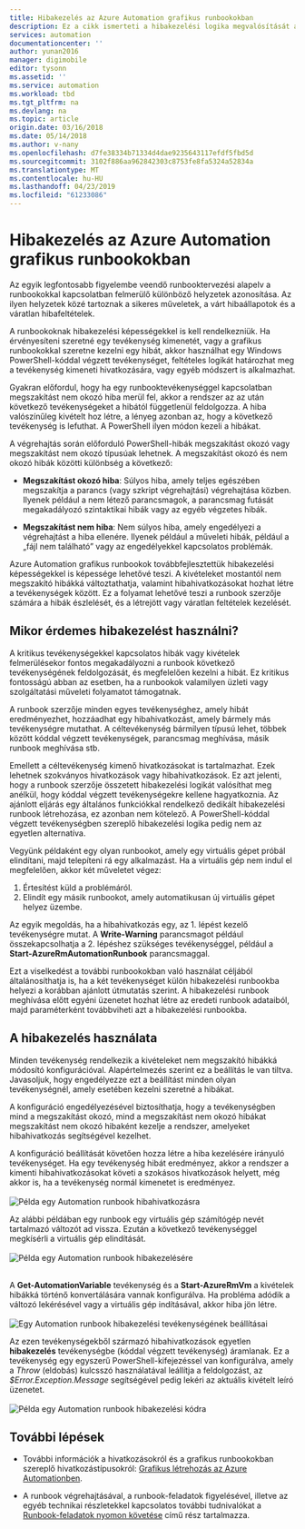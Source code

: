 ```yaml
---
title: Hibakezelés az Azure Automation grafikus runbookokban
description: Ez a cikk ismerteti a hibakezelési logika megvalósítását az Azure Automation grafikus runbookokban.
services: automation
documentationcenter: ''
author: yunan2016
manager: digimobile
editor: tysonn
ms.assetid: ''
ms.service: automation
ms.workload: tbd
ms.tgt_pltfrm: na
ms.devlang: na
ms.topic: article
origin.date: 03/16/2018
ms.date: 05/14/2018
ms.author: v-nany
ms.openlocfilehash: d7fe38334b71334d4dae9235643117efdf5fbd5d
ms.sourcegitcommit: 3102f886aa962842303c8753fe8fa5324a52834a
ms.translationtype: MT
ms.contentlocale: hu-HU
ms.lasthandoff: 04/23/2019
ms.locfileid: "61233086"
---
```

# <a name="error-handling-in-azure-automation-graphical-runbooks"></a>Hibakezelés az Azure Automation grafikus runbookokban

Az egyik legfontosabb figyelembe veendő runbooktervezési alapelv a runbookokkal kapcsolatban felmerülő különböző helyzetek azonosítása. Az ilyen helyzetek közé tartoznak a sikeres műveletek, a várt hibaállapotok és a váratlan hibafeltételek.

A runbookoknak hibakezelési képességekkel is kell rendelkezniük. Ha érvényesíteni szeretné egy tevékenység kimenetét, vagy a grafikus runbookokkal szeretne kezelni egy hibát, akkor használhat egy Windows PowerShell-kóddal végzett tevékenységet, feltételes logikát határozhat meg a tevékenység kimeneti hivatkozására, vagy egyéb módszert is alkalmazhat.          

Gyakran előfordul, hogy ha egy runbooktevékenységgel kapcsolatban megszakítást nem okozó hiba merül fel, akkor a rendszer az az után következő tevékenységeket a hibától függetlenül feldolgozza. A hiba valószínűleg kivételt hoz létre, a lényeg azonban az, hogy a következő tevékenység is lefuthat. A PowerShell ilyen módon kezeli a hibákat.    

A végrehajtás során előforduló PowerShell-hibák megszakítást okozó vagy megszakítást nem okozó típusúak lehetnek. A megszakítást okozó és nem okozó hibák közötti különbség a következő:

* **Megszakítást okozó hiba**: Súlyos hiba, amely teljes egészében megszakítja a parancs (vagy szkript végrehajtási) végrehajtása közben. Ilyenek például a nem létező parancsmagok, a parancsmag futását megakadályozó szintaktikai hibák vagy az egyéb végzetes hibák.

* **Megszakítást nem hiba**: Nem súlyos hiba, amely engedélyezi a végrehajtást a hiba ellenére. Ilyenek például a műveleti hibák, például a „fájl nem található” vagy az engedélyekkel kapcsolatos problémák.

Azure Automation grafikus runbookok továbbfejlesztettük hibakezelési képességekkel is képessége lehetővé teszi. A kivételeket mostantól nem megszakító hibákká változtathatja, valamint hibahivatkozásokat hozhat létre a tevékenységek között. Ez a folyamat lehetővé teszi a runbook szerzője számára a hibák észlelését, és a létrejött vagy váratlan feltételek kezelését.  

## <a name="when-to-use-error-handling"></a>Mikor érdemes hibakezelést használni?

A kritikus tevékenységekkel kapcsolatos hibák vagy kivételek felmerülésekor fontos megakadályozni a runbook következő tevékenységének feldolgozását, és megfelelően kezelni a hibát. Ez kritikus fontosságú abban az esetben, ha a runbookok valamilyen üzleti vagy szolgáltatási műveleti folyamatot támogatnak.

A runbook szerzője minden egyes tevékenységhez, amely hibát eredményezhet, hozzáadhat egy hibahivatkozást, amely bármely más tevékenységre mutathat. A céltevékenység bármilyen típusú lehet, többek között kóddal végzett tevékenységek, parancsmag meghívása, másik runbook meghívása stb.

Emellett a céltevékenység kimenő hivatkozásokat is tartalmazhat. Ezek lehetnek szokványos hivatkozások vagy hibahivatkozások. Ez azt jelenti, hogy a runbook szerzője összetett hibakezelési logikát valósíthat meg anélkül, hogy kóddal végzett tevékenységekre kellene hagyatkoznia. Az ajánlott eljárás egy általános funkciókkal rendelkező dedikált hibakezelési runbook létrehozása, ez azonban nem kötelező. A PowerShell-kóddal végzett tevékenységben szereplő hibakezelési logika pedig nem az egyetlen alternatíva.  

Vegyünk példaként egy olyan runbookot, amely egy virtuális gépet próbál elindítani, majd telepíteni rá egy alkalmazást. Ha a virtuális gép nem indul el megfelelően, akkor két műveletet végez:

1. Értesítést küld a problémáról.
2. Elindít egy másik runbookot, amely automatikusan új virtuális gépet helyez üzembe.

Az egyik megoldás, ha a hibahivatkozás egy, az 1. lépést kezelő tevékenységre mutat. A **Write-Warning** parancsmagot például összekapcsolhatja a 2. lépéshez szükséges tevékenységgel, például a **Start-AzureRmAutomationRunbook** parancsmaggal.

Ezt a viselkedést a további runbookokban való használat céljából általánosíthatja is, ha a két tevékenységet külön hibakezelési runbookba helyezi a korábban ajánlott útmutatás szerint. A hibakezelési runbook meghívása előtt egyéni üzenetet hozhat létre az eredeti runbook adataiból, majd paraméterként továbbviheti azt a hibakezelési runbookba.

## <a name="how-to-use-error-handling"></a>A hibakezelés használata

Minden tevékenység rendelkezik a kivételeket nem megszakító hibákká módosító konfigurációval. Alapértelmezés szerint ez a beállítás le van tiltva. Javasoljuk, hogy engedélyezze ezt a beállítást minden olyan tevékenységnél, amely esetében kezelni szeretné a hibákat.  

A konfiguráció engedélyezésével biztosíthatja, hogy a tevékenységben mind a megszakítást okozó, mind a megszakítást nem okozó hibákat megszakítást nem okozó hibaként kezelje a rendszer, amelyeket hibahivatkozás segítségével kezelhet.  

A konfiguráció beállítását követően hozza létre a hiba kezelésére irányuló tevékenységet. Ha egy tevékenység hibát eredményez, akkor a rendszer a kimenti hibahivatkozásokat követi a szokásos hivatkozások helyett, még akkor is, ha a tevékenység normál kimenetet is eredményez.<br><br> ![Példa egy Automation runbook hibahivatkozásra](media/automation-runbook-graphical-error-handling/error-link-example.png)

Az alábbi példában egy runbook egy virtuális gép számítógép nevét tartalmazó változót ad vissza. Ezután a következő tevékenységgel megkísérli a virtuális gép elindítását.<br><br> ![Példa egy Automation runbook hibakezelésére](media/automation-runbook-graphical-error-handling/runbook-example-error-handling.png)<br><br>      

A **Get-AutomationVariable** tevékenység és a **Start-AzureRmVm** a kivételek hibákká történő konvertálására vannak konfigurálva. Ha probléma adódik a változó lekérésével vagy a virtuális gép indításával, akkor hiba jön létre.<br><br> ![Egy Automation runbook hibakezelési tevékenységének beállításai](media/automation-runbook-graphical-error-handling/activity-blade-convertexception-option.png)

Az ezen tevékenységekből származó hibahivatkozások egyetlen **hibakezelés** tevékenységbe (kóddal végzett tevékenység) áramlanak. Ez a tevékenység egy egyszerű PowerShell-kifejezéssel van konfigurálva, amely a *Throw* (eldobás) kulcsszó használatával leállítja a feldolgozást, az *$Error.Exception.Message* segítségével pedig lekéri az aktuális kivételt leíró üzenetet.<br><br> ![Példa egy Automation runbook hibakezelési kódra](media/automation-runbook-graphical-error-handling/runbook-example-error-handling-code.png)


## <a name="next-steps"></a>További lépések

* További információk a hivatkozásokról és a grafikus runbookokban szereplő hivatkozástípusokról: [Grafikus létrehozás az Azure Automationben](automation-graphical-authoring-intro.md#links-and-workflow).

* A runbook végrehajtásával, a runbook-feladatok figyelésével, illetve az egyéb technikai részletekkel kapcsolatos további tudnivalókat a [Runbook-feladatok nyomon követése](automation-runbook-execution.md) című rész tartalmazza.
